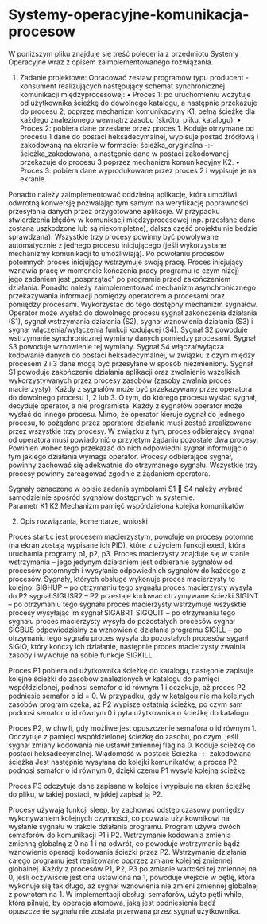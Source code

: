 # Systemy-operacyjne-komunikacja-procesow

W poniższym pliku znajduje się treść polecenia z przedmiotu Systemy Operacyjne wraz z opisem zaimplementowanego rozwiązania.   

1. Zadanie projektowe:
Opracować zestaw programów typu producent - konsument realizujących następujący schemat synchronicznej komunikacji międzyprocesowej: 
•	Proces 1: po uruchomieniu wczytuje od użytkownika ścieżkę do dowolnego katalogu, a następnie przekazuje do procesu 2, poprzez mechanizm komunikacyjny K1, pełną ścieżkę dla każdego znalezionego wewnątrz zasobu (skrótu, pliku, katalogu). 
•	Proces 2: pobiera dane przesłane przez proces 1. Koduje otrzymane od procesu 1 dane do postaci heksadecymalnej, wypisuje postać źródłową i zakodowaną na ekranie w formacie: ścieżka_oryginalna -:- ścieżka_zakodowana, a następnie dane w postaci zakodowanej przekazuje do procesu 3 poprzez mechanizm komunikacyjny K2. 
•	Proces 3: pobiera dane wyprodukowane przez proces 2 i wypisuje je na ekranie. 

Ponadto należy zaimplementować oddzielną aplikację, która umożliwi odwrotną konwersję pozwalając tym samym na weryfikację poprawności przesyłania danych przez przygotowane aplikacje. W przypadku stwierdzenia błędów w komunikacji międzyprocesowej (np. przesłane dane zostaną uszkodzone lub są niekompletne), dalsza część projektu nie będzie sprawdzana). 
Wszystkie trzy procesy powinny być powoływane automatycznie z jednego procesu inicjującego (jeśli wykorzystane mechanizmy komunikacji to umożliwiają). Po powołaniu procesów potomnych proces inicjujący wstrzymuje swoją pracę. Proces inicjujący wznawia pracę w momencie kończenia pracy programu (o czym niżej) - jego zadaniem jest „posprzątać” po programie przed zakończeniem działania. 
Ponadto należy zaimplementować mechanizm asynchronicznego przekazywania informacji pomiędzy operatorem a procesami oraz pomiędzy procesami. Wykorzystać do tego dostępny mechanizm sygnałów. Operator może wysłać do dowolnego procesu sygnał zakończenia działania (S1), sygnał wstrzymania działania (S2), sygnał wznowienia działania (S3) i sygnał włączenia/wyłączenia funkcji kodującej (S4). Sygnał S2 powoduje wstrzymanie synchronicznej wymiany danych pomiędzy procesami. Sygnał S3 powoduje wznowienie tej wymiany. Sygnał S4 włącza/wyłącza kodowanie danych do postaci heksadecymalnej, w związku z czym między procesem 2 i 3 dane mogą być przesyłane w sposób niezmieniony. Sygnał S1 powoduje zakończenie działania aplikacji oraz zwolnienie wszelkich wykorzystywanych przez procesy zasobów (zasoby zwalnia proces macierzysty). Każdy z sygnałów może być przekazywany przez operatora do dowolnego procesu 1, 2 lub 3. O tym, do którego procesu wysłać sygnał, decyduje operator, a nie programista. Każdy z sygnałów operator może wysłać do innego procesu. Mimo, że operator kieruje sygnał do jednego procesu, to pożądane przez operatora działanie musi zostać zrealizowane przez wszystkie trzy procesy. W związku z tym, proces odbierający sygnał od operatora musi powiadomić o przyjętym żądaniu pozostałe dwa procesy. Powinien wobec tego przekazać do nich odpowiedni sygnał informując o tym jakiego działania wymaga operator. Procesy odbierające sygnał, powinny zachować się adekwatnie do otrzymanego sygnału. Wszystkie trzy procesy powinny zareagować zgodnie z żądaniem operatora.

Sygnały oznaczone w opisie zadania symbolami S1  S4 należy wybrać samodzielnie spośród sygnałów dostępnych w systemie.  
Parametr 	K1 	K2 
Mechanizm 	pamięć współdzielona 	kolejka komunikatów 

2.	Opis rozwiązania, komentarze, wnioski 

Proces start.c jest procesem macierzystym, powołuje on procesy potomne (na ekran zostają wypisane ich PID), które z użyciem funkcji execl, która uruchamia programy p1, p2, p3. Proces macierzysty znajduje się w stanie wstrzymania – jego jedynym działaniem jest odbieranie sygnałów od procesów potomnych i wysyłanie odpowiednich sygnałów do każdego z procesów. Sygnały, których obsługe wykonuje proces macierzysty to kolejno: 
SIGHUP – po otrzymaniu tego sygnału proces macierzysty wysyła do P2 sygnał SIGUSR2 – P2 przestaje kodować otrzymywane ścieżki
SIGINT – po otrzymaniu tego sygnału proces macierzysty wstrzymuje wszysktie procesy wysyłając im sygnał SIGABRT
SIGQUIT – po otrzymaniu tego sygnału proces macierzysty wysyła do pozostałych procesów sygnał SIGBUS odpowiedzialny za wznowienie działania programu
SIGILL – po otrzymaniu tego sygnału proces wysyła do pozostałych procesów syganł SIGIO, który kończy ich działanie, następnie proces macierzysty zwalnia zasoby i wywołuje na sobie funkcje SIGKILL.

Proces P1 pobiera od użytkownika ścieżkę do katalogu, następnie zapisuje kolejne ścieżki do zasobów znalezionych w katalogu do pamięci współdzielonej, podnosi semafor o id równym 1 i oczekuje, aż proces P2 podniesie semafor o id = 0. W przypadku, gdy w katalgou nie ma kolejnych zasobów program czeka, aż P2 wypisze ostatnią ścieżkę, po czym sam podnosi semafor o id równym 0 i pyta użytkownika o ścieżkę do katalogu.

Proces P2, w  chwili, gdy możliwe jest opuszczenie semafora o id równym 1. Odczytuje z pamięci współdzielonej ścieżkę do zasobu, po czym, jeśli sygnał zmiany kodowania nie ustawił zmiennej flag na 0. Koduje ścieżkę do postaci heksadecymalnej. Wiadomość w postaci:
Ścieżka -:- zakodowana ścieżka
Jest następnie wysyłana do kolejki komunikatów, a proces P2 podnosi semafor o id równym 0, dzięki czemu P1 wysyła kolejną ścieżkę.

Proces P3 odczytuje dane zapisane w kolejce i wypisuje na ekran ściężkę do pliku, w takiej postaci, w jakiej zapisał ją P2.

Procesy  używają funkcji sleep, by zachować odstęp czasowy pomiędzy wykonywaniem kolejnych czynności, co pozwala użytkownikowi na wysłanie sygnału w trakcie działania programu. Program używa dwóch semaforów do komunikacji P1 i P2. Wstrzymanie kodowania zmienia zmienną globalną z 0 na 1 i na odwrót, co powoduje wstrzymanie bądź wznowienie operacji kodowania ścieżki przez P2.
Wstrzymanie działania całego programu jest realizowane poprzez zmiane kolejnej zmiennej globalnej. Każdy z procesów P1, P2, P3 po zmianie wartości tej zmiennej na 0, jeśli oczywiście jest ona ustawiona na 1, powoduje wejście w pętlę, która wykonuje się tak długo, aż sygnał wznowienia nie zmieni zmiennej globalnej z powrotem na 1. W implementacji obsługi semaforów, użyto pętli while, która pilnuje, by operacja atomowa, jaką jest podniesienia bądź opuszczenie sygnału nie została przerwana przez sygnał użytkownika.
